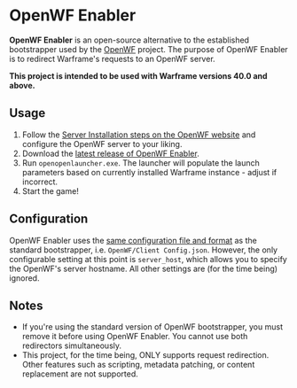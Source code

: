 # OpenWF Enabler
**OpenWF Enabler** is an open-source alternative to the established bootstrapper used by the [OpenWF](https://openwf.io/) project. The purpose of OpenWF Enabler is to redirect Warframe's requests to an OpenWF server.

**This project is intended to be used with Warframe versions 40.0 and above.**

## Usage
1. Follow the [Server Installation steps on the OpenWF website](https://openwf.io/guide) and configure the OpenWF server to your liking.
2. Download the [latest release of OpenWF Enabler](https://github.com/mskimi7/openopenwf/releases).
3. Run `openopenlauncher.exe`. The launcher will populate the launch parameters based on currently installed Warframe instance - adjust if incorrect.
4. Start the game!

## Configuration
OpenWF Enabler uses the [same configuration file and format](https://openwf.io/bootstrapper-manual) as the standard bootstrapper, i.e. `OpenWF/Client Config.json`. However, the only configurable setting at this point is `server_host`, which allows you to specify the OpenWF's server hostname. All other settings are (for the time being) ignored.

## Notes
- If you're using the standard version of OpenWF bootstrapper, you must remove it before using OpenWF Enabler. You cannot use both redirectors simultaneously.
- This project, for the time being, ONLY supports request redirection. Other features such as scripting, metadata patching, or content replacement are not supported.
